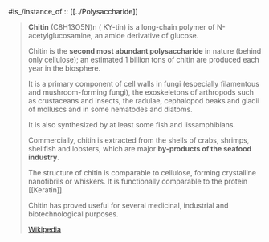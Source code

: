 
#is_/instance_of :: [[../Polysaccharide]] 

> **Chitin** (C8H13O5N)n ( KY-tin) is a long-chain polymer of N-acetylglucosamine, 
> an amide derivative of glucose. 
> 
> Chitin is the __second most abundant polysaccharide__ in nature (behind only cellulose); 
> an estimated 1 billion tons of chitin are produced each year in the biosphere. 
> 
> It is a primary component of cell walls in fungi (especially filamentous and mushroom-forming fungi), 
> the exoskeletons of arthropods such as crustaceans and insects, the radulae, cephalopod beaks 
> and gladii of molluscs and in some nematodes and diatoms.
>
> It is also synthesized by at least some fish and lissamphibians. 
> 
> Commercially, chitin is extracted from the shells of crabs, shrimps, shellfish and lobsters, 
> which are major __by-products of the seafood industry__. 
> 
> The structure of chitin is comparable to cellulose, forming crystalline nanofibrils or whiskers. 
> It is functionally comparable to the protein [[Keratin]]. 
> 
> Chitin has proved useful for several medicinal, industrial and biotechnological purposes.
>
> [Wikipedia](https://en.wikipedia.org/wiki/Chitin)



